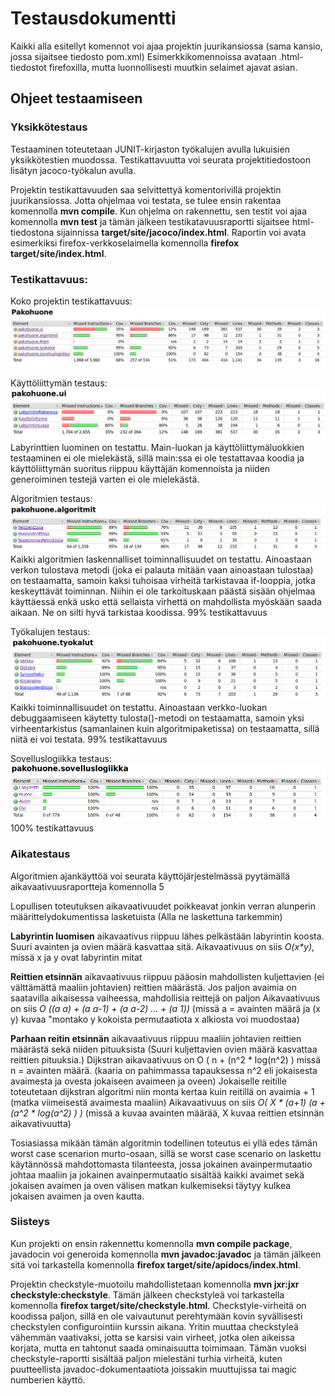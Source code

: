# Testausdokumentti

Kaikki alla esitellyt komennot voi ajaa projektin juurikansiossa (sama kansio, jossa sijaitsee tiedosto pom.xml) Esimerkkikomennoissa avataan .html-tiedostot firefoxilla, mutta luonnollisesti muutkin selaimet ajavat asian.


## Ohjeet testaamiseen

### Yksikkötestaus
Testaaminen toteutetaan JUNIT-kirjaston työkalujen avulla lukuisien yksikkötestien muodossa. Testikattavuutta voi seurata projektitiedostoon lisätyn jacoco-työkalun avulla. 

Projektin testikattavuuden saa selvittettyä komentorivillä projektin juurikansiossa. Jotta ohjelmaa voi testata, se tulee ensin rakentaa komennolla **mvn compile**. Kun ohjelma on rakennettu, sen testit voi ajaa komennolla **mvn test** ja tämän jälkeen testikatavuusraportti sijaitsee html-tiedostona sijainnissa **target/site/jacoco/index.html**. Raportin voi avata esimerkiksi firefox-verkkoselaimella komennolla **firefox target/site/index.html**. 

### Testikattavuus:

Koko projektin testikattavuus:
![Kaikki](https://raw.githubusercontent.com/Hipsterisiili/Pakohuone/master/Dokumentointikansio/Kuvat/Testikattavuus1.jpg)

Käyttöliittymän testaus:
![ui](https://github.com/Hipsterisiili/Pakohuone/blob/master/Dokumentointikansio/Kuvat/Testikattavuus2.png?raw=true)
Labyrinttien luominen on testattu. Main-luokan ja käyttöliittymäluokkien testaaminen ei ole mielekästä, sillä main:ssa ei ole testattavaa koodia ja käyttöliittymän suoritus riippuu käyttäjän komennoista ja niiden generoiminen testejä varten ei ole mielekästä.

Algoritmien testaus:
![algoritmit](https://raw.githubusercontent.com/Hipsterisiili/Pakohuone/master/Dokumentointikansio/Kuvat/testikattavuus3.png)
Kaikki algoritmien laskennalliset toiminnallisuudet on testattu. Ainoastaan verkon tulostava metodi (joka ei palauta mitään vaan ainoastaan tulostaa) on testaamatta, samoin kaksi tuhoisaa virheitä tarkistavaa if-looppia, jotka keskeyttävät toiminnan. Niihin ei ole tarkoituskaan päästä sisään ohjelmaa käyttäessä enkä usko että sellaista virhettä on mahdollista myöskään saada aikaan. Ne on silti hyvä tarkistaa koodissa.
99% testikattavuus

Työkalujen testaus:
![työkalut](https://raw.githubusercontent.com/Hipsterisiili/Pakohuone/master/Dokumentointikansio/Kuvat/Testikattavuus4.png)
Kaikki toiminnallisuudet on testattu. Ainoastaan verkko-luokan debuggaamiseen käytetty tulosta()-metodi on testaamatta, samoin yksi virheentarkistus (samanlainen kuin algoritmipaketissa) on testaamatta, sillä niitä ei voi testata.
99% testikattavuus

Sovelluslogiikka testaus:
![sovelluslogiikka](https://raw.githubusercontent.com/Hipsterisiili/Pakohuone/master/Dokumentointikansio/Kuvat/Testikattavuus5.png)
100% testikattavuus


### Aikatestaus

Algoritmien ajankäyttöä voi seurata käyttöjärjestelmässä pyytämällä aikavaativuusraportteja komennolla 5

Lopullisen toteutuksen aikavaativuudet poikkeavat jonkin verran alunperin määrittelydokumentissa lasketuista (Alla ne laskettuna tarkemmin)

**Labyrintin luomisen** aikavaativus riippuu lähes pelkästään labyrintin koosta. Suuri avainten ja ovien määrä kasvattaa sitä.
Aikavaativuus on siis *O(x\*y)*, missä x ja y ovat labyrintin mitat

**Reittien etsinnän** aikavaativuus riippuu pääosin mahdollisten kuljettavien (ei välttämättä maaliin johtavien) reittien määrästä. Jos paljon avaimia on saatavilla aikaisessa vaiheessa, mahdollisia reittejä on paljon
Aikavaativuus on siis *O ((a a) + (a a-1) + (a a-2) ... + (a 1))* (missä a = avainten määrä ja (x y) kuvaa "montako y kokoista permutaatiota x alkiosta voi muodostaa) 

**Parhaan reitin etsinnän** aikavaativuus riippuu maaliin johtavien reittien määrästä sekä niiden pituuksista (Suuri kuljettavien ovien määrä kasvattaa reittien pituuksia.) Dijkstran aikavaativuus on O ( n + (n^2 \* log(n^2) ) missä n = avainten määrä. (kaaria on pahimmassa tapauksessa n^2 eli jokaisesta avaimesta ja ovesta jokaiseen avaimeen ja oveen) Jokaiselle reitille toteutetaan dijkstran algoritmi niin monta kertaa kuin reitillä on avaimia + 1 (matka viimeisestä avaimesta maaliin) 
Aikavaativuus on siis *O( X \* (a+1) (a + (a^2 \* log(a^2) ) )* (missä a kuvaa avainten määrää, X kuvaa reittien etsinnän aikavativuutta)

Tosiasiassa mikään tämän algoritmin todellinen toteutus ei yllä edes tämän worst case scenarion murto-osaan, sillä se worst case scenario on laskettu käytännössä mahdottomasta tilanteesta, jossa jokainen avainpermutaatio johtaa maaliin ja jokainen avainpermutaatio sisältää kaikki avaimet sekä jokaisen avaimen ja oven välisen matkan kulkemiseksi täytyy kulkea jokaisen avaimen ja oven kautta. 

### Siisteys

Kun projekti on ensin rakennettu komennolla **mvn compile package**, javadocin voi generoida komennolla **mvn javadoc:javadoc** ja tämän jälkeen sitä voi tarkastella komennolla **firefox target/site/apidocs/index.html**.

Projektin checkstyle-muotoilu mahdollistetaan komennolla **mvn jxr:jxr checkstyle:checkstyle**. Tämän jälkeen checkstyleä voi tarkastella komennolla **firefox target/site/checkstyle.html**.
Checkstyle-virheitä on koodissa paljon, sillä en ole vaivautunut perehtymään kovin syvällisesti checkstylen configurointiin kurssin aikana. Yritin muuttaa checkstyleä vähemmän vaativaksi, jotta se karsisi vain virheet, jotka olen aikeissa korjata, mutta en tahtonut saada ominaisuutta toimimaan. Tämän vuoksi checkstyle-raportti sisältää paljon mielestäni turhia virheitä, kuten puutteellista javadoc-dokumentaatiota joissakin muuttujissa tai magic numberien käyttö.
